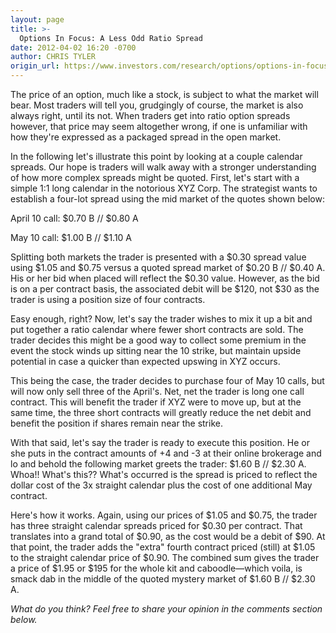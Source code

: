 ```yaml
---
layout: page
title: >-
  Options In Focus: A Less Odd Ratio Spread
date: 2012-04-02 16:20 -0700
author: CHRIS TYLER
origin_url: https://www.investors.com/research/options/options-in-focus-a-less-odd-ratio-spread/
---
```






The price of an option, much like a stock, is subject to what the market will bear. Most traders will tell you, grudgingly of course, the market is also always right, until its not. When traders get into ratio option spreads however, that price may seem altogether wrong, if one is unfamiliar with how they're expressed as a packaged spread in the open market. 

  

In the following let's illustrate this point by looking at a couple calendar spreads. Our hope is traders will walk away with a stronger understanding of how more complex spreads might be quoted. First, let's start with a simple 1:1 long calendar in the notorious XYZ Corp. The strategist wants to establish a four-lot spread using the mid market of the quotes shown below:

  

April 10 call: $0.70 B // $0.80 A

  

May 10 call: $1.00 B // $1.10 A

  

Splitting both markets the trader is presented with a $0.30 spread value using $1.05 and $0.75 versus a quoted spread market of $0.20 B // $0.40 A. His or her bid when placed will reflect the $0.30 value. However, as the bid is on a per contract basis, the associated debit will be $120, not $30 as the trader is using a position size of four contracts.

  

Easy enough, right? Now, let's say the trader wishes to mix it up a bit and put together a ratio calendar where fewer short contracts are sold. The trader decides this might be a good way to collect some premium in the event the stock winds up sitting near the 10 strike, but maintain upside potential in case a quicker than expected upswing in XYZ occurs.

  

This being the case, the trader decides to purchase four of May 10 calls, but will now only sell three of the April's. Net, net the trader is long one call contract. This will benefit the trader if XYZ were to move up, but at the same time, the three short contracts will greatly reduce the net debit and benefit the position if shares remain near the strike.

  

With that said, let's say the trader is ready to execute this position. He or she puts in the contract amounts of +4 and -3 at their online brokerage and lo and behold the following market greets the trader: $1.60 B // $2.30 A. Whoa!! What's this?? What's occurred is the spread is priced to reflect the dollar cost of the 3x straight calendar plus the cost of one additional May contract.

  

Here's how it works. Again, using our prices of $1.05 and $0.75, the trader has three straight calendar spreads priced for $0.30 per contract. That translates into a grand total of $0.90, as the cost would be a debit of $90. At that point, the trader adds the "extra" fourth contract priced (still) at $1.05 to the straight calendar price of $0.90. The combined sum gives the trader a price of $1.95 or $195 for the whole kit and caboodle—which voila, is smack dab in the middle of the quoted mystery market of $1.60 B // $2.30 A.

  

*What do you think? Feel free to share your opinion in the comments section below.*




